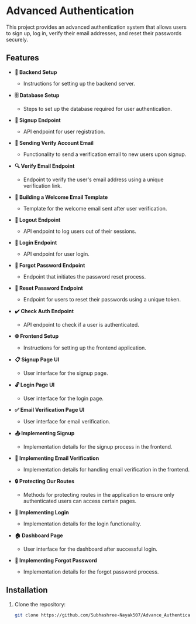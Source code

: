 # Advanced Authentication

This project provides an advanced authentication system that allows users to sign up, log in, verify their email addresses, and reset their passwords securely.

## Features

- **🔧 Backend Setup**
  - Instructions for setting up the backend server.

- **🗄️ Database Setup**
  - Steps to set up the database required for user authentication.

- **🔐 Signup Endpoint**
  - API endpoint for user registration.

- **📧 Sending Verify Account Email**
  - Functionality to send a verification email to new users upon signup.

- **🔍 Verify Email Endpoint**
  - Endpoint to verify the user's email address using a unique verification link.

- **📄 Building a Welcome Email Template**
  - Template for the welcome email sent after user verification.

- **🚪 Logout Endpoint**
  - API endpoint to log users out of their sessions.

- **🔑 Login Endpoint**
  - API endpoint for user login.

- **🔄 Forgot Password Endpoint**
  - Endpoint that initiates the password reset process.

- **🔁 Reset Password Endpoint**
  - Endpoint for users to reset their passwords using a unique token.

- **✔️ Check Auth Endpoint**
  - API endpoint to check if a user is authenticated.

- **🌐 Frontend Setup**
  - Instructions for setting up the frontend application.

- **📋 Signup Page UI**
  - User interface for the signup page.

- **🔓 Login Page UI**
  - User interface for the login page.

- **✅ Email Verification Page UI**
  - User interface for email verification.

- **📤 Implementing Signup**
  - Implementation details for the signup process in the frontend.

- **📧 Implementing Email Verification**
  - Implementation details for handling email verification in the frontend.

- **🔒 Protecting Our Routes**
  - Methods for protecting routes in the application to ensure only authenticated users can access certain pages.

- **🔑 Implementing Login**
  - Implementation details for the login functionality.

- **🏠 Dashboard Page**
  - User interface for the dashboard after successful login.

- **🔄 Implementing Forgot Password**
  - Implementation details for the forgot password process.

## Installation

1. Clone the repository:
   ```bash
   git clone https://github.com/Subhashree-Nayak507/Advance_Authentication.git
